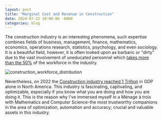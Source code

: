 ```yaml
---
layout: post
title: "Marginal Cost and Revenue in Construction"
date: 2024-07-22 10:00:00 -0000
categories: blog
---
```

The construction industry is an interesting phenomena, such expertise combines fields of business, management, finance, mathematics, economics, operations research, statistics, psychology, and even sociology. It is a beautiful field, however, 
it is often looked upon as barbaric or "dirty" due to the vast involvement of uneducated personnel which [takes more than the 50%](https://datausa.io/profile/naics/construction#:~:text=Construction-,Employment%20%26%20Salaries,in%20California%20(1%2C076%2C812%20workers).) 
of the workforce in the industry.

![construction_workforce_distribution](https://github.com/user-attachments/assets/construction_productivity_rates_image1.png)

Nevertheless, on 2022 the [Construction industry reached 1 Trillion](https://usafacts.org/metrics/gross-domestic-product-gdp-by-naics-sector-construction/) in GDP alone in North America. This industry is fascinating, captivating, and optimizable, especially if you know
what you are doing and how you are doing it. This is the reason why I've immersed myself in a Ménage à trois with Mathematics and Computer Science-the most trustworthy companions in the area of optimization, automation and accuracy; crucial and valuable assets in this industry. 




